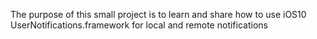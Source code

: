 The purpose of this small project is to learn and share how to use iOS10 UserNotifications.framework for local and remote notifications
